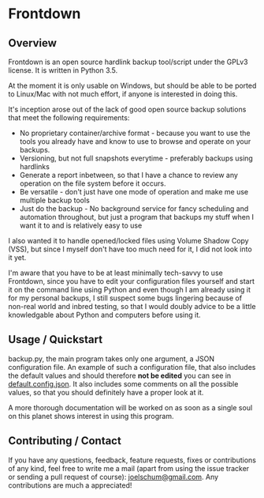 # Frontdown

## Overview
Frontdown is an open source hardlink backup tool/script under the GPLv3 license. It is written in Python 3.5.

At the moment it is only usable on Windows, but should be able to be ported to Linux/Mac with not much effort, if anyone is interested in doing this.

It's inception arose out of the lack of good open source backup solutions that meet the following requirements:
* No proprietary container/archive format - because you want to use the tools you already have and know to use to browse and operate on your backups.
* Versioning, but not full snapshots everytime - preferably backups using hardlinks
* Generate a report inbetween, so that I have a chance to review any operation on the file system before it occurs.
* Be versatile - don't just have one mode of operation and make me use multiple backup tools
* Just do the backup - No background service for fancy scheduling and automation throughout, but just a program that backups my stuff when I want it to and is relatively easy to use

I also wanted it to handle opened/locked files using Volume Shadow Copy (VSS), but since I myself don't have too much need for it, I did not look into it yet.

I'm aware that you have to be at least minimally tech-savvy to use Frontdown, since you have to edit your configuration files yourself and start it on the command line using Python and even though I am already using it for my personal backups, I still suspect some bugs lingering because of non-real world and inbred testing, so that I would doubly advice to be a little knowledgable about Python and computers before using it.

## Usage / Quickstart
backup.py, the main program takes only one argument, a JSON configuration file. An example of such a configuration file, that also includes the default values and should therefore **not be edited** you can see in [default.config.json](https://github.com/pfirsich/Frontdown/blob/master/default.config.json). 
It also includes some comments on all the possible values, so that you should definitely have a proper look at it.

A more thorough documentation will be worked on as soon as a single soul on this planet shows interest in using this program.

## Contributing / Contact
If you have any questions, feedback, feature requests, fixes or contributions of any kind, feel free to write me a mail (apart 
from using the issue tracker or sending a pull request of course): <joelschum@gmail.com>. Any contributions are much a appreciated!
